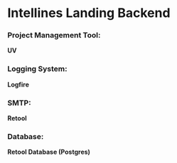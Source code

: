 # Intellines Landing Backend


### Project Management Tool:
**UV**


### Logging System:
**Logfire**


### SMTP:
**Retool**


### Database:
**Retool Database (Postgres)**

